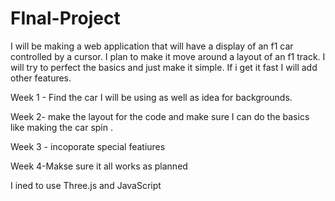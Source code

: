 # FInal-Project

I will be making a web application that will have a display of an f1 car controlled by a cursor.
I plan to make it move around a layout of an f1 track. I will try to perfect the basics and just make it simple.
If i get it fast I will add other features. 

Week 1 - Find the car I will be using as well as idea for backgrounds.

Week 2- make the layout for the code and make sure I can do the basics like making the car spin .

Week 3 - incoporate special featiures

Week 4-Makse sure it all works as planned 

I ined to use Three.js and JavaScript
